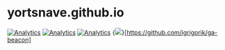 # yortsnave.github.io

[![Analytics](https://ga-beacon.appspot.com/UA-71307920-1/chromeskel_a/readme)](https://github.com/yortsnave/yortsnave.github.io)
[![Analytics](https://ga-beacon.appspot.com/UA-35713076-3/chromeskel_a/readme)](https://github.com/yortsnave/yortsnave.github.io)
[![Analytics](https://ga-beacon.appspot.com/UA-35713076-3/yortsnave/yortsnave.github.io)](https://github.com/igrigorik/ga-beacon)
{<img src="https://ga-beacon.appspot.com/UA-35713076-3/yortsnave/yortsnave.github.io" />}[https://github.com/igrigorik/ga-beacon]
